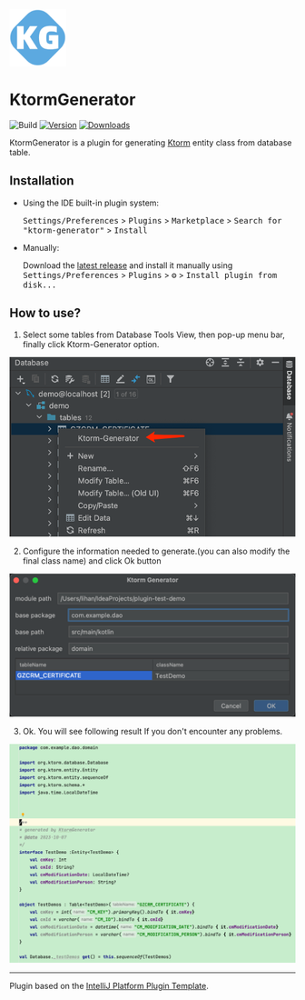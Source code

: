 <div align="left" >
    <img src="./src/main/resources/META-INF/pluginIcon.svg" alt="Editor" width="100">
    <h1>KtormGenerator</h1>
</div>



![Build](https://github.com/aooohan/ktorm-generator/workflows/Build/badge.svg)
[![Version](https://img.shields.io/jetbrains/plugin/v/22855-ktormgenerator.svg)](https://plugins.jetbrains.com/plugin/22855-ktormgenerator)
[![Downloads](https://img.shields.io/jetbrains/plugin/d/22855-ktormgenerator.svg)](https://plugins.jetbrains.com/plugin/22855-ktormgenerator)


<!-- Plugin description -->
KtormGenerator is a plugin for generating [Ktorm](https://github.com/kotlin-orm/ktorm) entity class from database table.
<!-- Plugin description end -->

## Installation

- Using the IDE built-in plugin system:
  
  <kbd>Settings/Preferences</kbd> > <kbd>Plugins</kbd> > <kbd>Marketplace</kbd> > <kbd>Search for "ktorm-generator"</kbd> >
  <kbd>Install</kbd>
  
- Manually:

  Download the [latest release](https://github.com/aooohan/ktorm-generator/releases/latest) and install it manually using
  <kbd>Settings/Preferences</kbd> > <kbd>Plugins</kbd> > <kbd>⚙️</kbd> > <kbd>Install plugin from disk...</kbd>

## How to use?
1. Select some tables from Database Tools View, then pop-up menu bar, finally click Ktorm-Generator option.

<img src="./doc/p1.png" alt="Editor" >

2. Configure the information needed to generate.(you can also modify the final class name) and click Ok button

<img src="./doc/p2.png" alt="Editor" >

3. Ok. You will see following result If you don't encounter any problems.

<img src="./doc/p3.png" alt="Editor" >

---
Plugin based on the [IntelliJ Platform Plugin Template][template].

[template]: https://github.com/JetBrains/intellij-platform-plugin-template
[docs:plugin-description]: https://plugins.jetbrains.com/docs/intellij/plugin-user-experience.html#plugin-description-and-presentation
